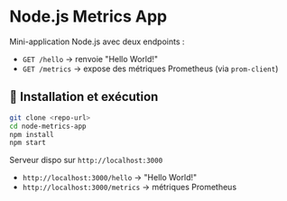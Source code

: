 # Node.js Metrics App

Mini-application Node.js avec deux endpoints :

- `GET /hello` → renvoie "Hello World!"  
- `GET /metrics` → expose des métriques Prometheus (via `prom-client`)

## 🚀 Installation et exécution

```bash
git clone <repo-url>
cd node-metrics-app
npm install
npm start
```

Serveur dispo sur `http://localhost:3000`

- `http://localhost:3000/hello` → "Hello World!"
- `http://localhost:3000/metrics` → métriques Prometheus
```#   p o p o r e p o  
 